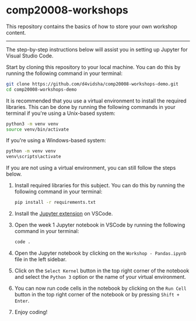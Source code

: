 # comp20008-workshops

This repository contains the basics of how to store your own workshop content.

---

The step-by-step instructions below will assist you in setting up Jupyter for Visual Studio Code.

Start by cloning this repository to your local machine. You can do this by running the following command in your terminal:

```bash
git clone https://github.com/d4vidsha/comp20008-workshops-demo.git
cd comp20008-workshops-demo
```

It is recommended that you use a virtual environment to install the required libraries. This can be done by running the following commands in your terminal if you're using a Unix-based system:

```bash
python3 -m venv venv
source venv/bin/activate
```

If you're using a Windows-based system:

```bash
python -m venv venv
venv\scripts\activate
```

If you are not using a virtual environment, you can still follow the steps below.

1. Install required libraries for this subject. You can do this by running the following command in your terminal:

    ```bash
    pip install -r requirements.txt
    ```

2. Install the [Jupyter extension](https://marketplace.visualstudio.com/items?itemName=ms-toolsai.jupyter) on VSCode.

3. Open the week 1 Jupyter notebook in VSCode by running the following command in your terminal:

    ```bash
    code .
    ```

4. Open the Jupyter notebook by clicking on the `Workshop - Pandas.ipynb` file in the left sidebar.

5. Click on the `Select Kernel` button in the top right corner of the notebook and select the `Python 3` option or the name of your virtual environment.

6. You can now run code cells in the notebook by clicking on the `Run Cell` button in the top right corner of the notebook or by pressing `Shift + Enter`.

7. Enjoy coding!
